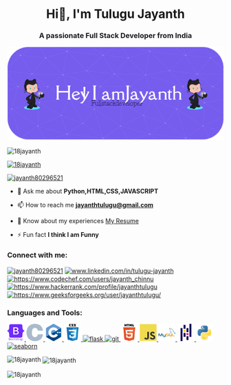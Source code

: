 
<h1 align="center">Hi👋, I'm Tulugu Jayanth </h1>
<h3 align="center">A passionate Full Stack Developer from India</h3>
<img  alt="Coding" width="1200" src="./github-main-image.png"/>



<p align="left"> <img src="https://komarev.com/ghpvc/?username=18jayanth&label=Profile%20views&color=0e75b6&style=flat" alt="18jayanth" /> </p>

<p align="left"> <a href="https://github.com/ryo-ma/github-profile-trophy"><img src="https://github-profile-trophy.vercel.app/?username=18jayanth" alt="18jayanth" /></a> </p>

<p align="left"> <a href="https://twitter.com/jayanth80296521" target="blank"><img src="https://img.shields.io/twitter/follow/jayanth80296521?logo=twitter&style=for-the-badge" alt="jayanth80296521" /></a> </p>

- 💬 Ask me about **Python,HTML,CSS,JAVASCRIPT**

- 📫 How to reach me **jayanthtulugu@gmail.com**

- 📄 Know about my experiences [My Resume](https://drive.google.com/file/d/1BAflhfPy1tvUgbiin1WC4sD1Dk2BWAca/view?usp=sharing)

- ⚡ Fun fact **I think I am Funny**

<h3 align="left">Connect with me:</h3>
<p align="left">
<a href="https://twitter.com/jayanth80296521" target="blank"><img align="center" src="https://raw.githubusercontent.com/rahuldkjain/github-profile-readme-generator/master/src/images/icons/Social/twitter.svg" alt="jayanth80296521" height="30" width="40" /></a>
<a href="https://linkedin.com/in/www.linkedin.com/in/tulugu-jayanth" target="blank"><img align="center" src="https://raw.githubusercontent.com/rahuldkjain/github-profile-readme-generator/master/src/images/icons/Social/linked-in-alt.svg" alt="www.linkedin.com/in/tulugu-jayanth" height="30" width="40" /></a>
<a href="https://www.codechef.com/users/jayanth_chinnu" target="blank"><img align="center" src="https://cdn.jsdelivr.net/npm/simple-icons@3.1.0/icons/codechef.svg" alt=" https://www.codechef.com/users/jayanth_chinnu" height="30" width="40" /></a>
<a href="https://www.hackerrank.com/profile/jayanthtulugu" target="blank"><img align="center" src="https://raw.githubusercontent.com/rahuldkjain/github-profile-readme-generator/master/src/images/icons/Social/hackerrank.svg" alt="https://www.hackerrank.com/profile/jayanthtulugu" height="30" width="40" /></a>
<a href="https://auth.geeksforgeeks.org/user/https://www.geeksforgeeks.org/user/jayanthtulugu/" target="blank"><img align="center" src="https://raw.githubusercontent.com/rahuldkjain/github-profile-readme-generator/master/src/images/icons/Social/geeks-for-geeks.svg" alt="https://www.geeksforgeeks.org/user/jayanthtulugu/" height="30" width="40" /></a>
</p>

<h3 align="left">Languages and Tools:</h3>
<p align="left"> <a href="https://getbootstrap.com" target="_blank" rel="noreferrer"> <img src="https://raw.githubusercontent.com/devicons/devicon/master/icons/bootstrap/bootstrap-plain-wordmark.svg" alt="bootstrap" width="40" height="40"/> </a> <a href="https://www.cprogramming.com/" target="_blank" rel="noreferrer"> <img src="https://raw.githubusercontent.com/devicons/devicon/master/icons/c/c-original.svg" alt="c" width="40" height="40"/> </a> <a href="https://www.w3schools.com/cpp/" target="_blank" rel="noreferrer"> <img src="https://raw.githubusercontent.com/devicons/devicon/master/icons/cplusplus/cplusplus-original.svg" alt="cplusplus" width="40" height="40"/> </a> <a href="https://www.w3schools.com/css/" target="_blank" rel="noreferrer"> <img src="https://raw.githubusercontent.com/devicons/devicon/master/icons/css3/css3-original-wordmark.svg" alt="css3" width="40" height="40"/> </a> <a href="https://flask.palletsprojects.com/" target="_blank" rel="noreferrer"> <img src="https://www.vectorlogo.zone/logos/pocoo_flask/pocoo_flask-icon.svg" alt="flask" width="40" height="40"/> </a> <a href="https://git-scm.com/" target="_blank" rel="noreferrer"> <img src="https://www.vectorlogo.zone/logos/git-scm/git-scm-icon.svg" alt="git" width="40" height="40"/> </a> <a href="https://www.w3.org/html/" target="_blank" rel="noreferrer"> <img src="https://raw.githubusercontent.com/devicons/devicon/master/icons/html5/html5-original-wordmark.svg" alt="html5" width="40" height="40"/> </a> <a href="https://developer.mozilla.org/en-US/docs/Web/JavaScript" target="_blank" rel="noreferrer"> <img src="https://raw.githubusercontent.com/devicons/devicon/master/icons/javascript/javascript-original.svg" alt="javascript" width="40" height="40"/> </a> <a href="https://www.mysql.com/" target="_blank" rel="noreferrer"> <img src="https://raw.githubusercontent.com/devicons/devicon/master/icons/mysql/mysql-original-wordmark.svg" alt="mysql" width="40" height="40"/> </a> <a href="https://pandas.pydata.org/" target="_blank" rel="noreferrer"> <img src="https://raw.githubusercontent.com/devicons/devicon/2ae2a900d2f041da66e950e4d48052658d850630/icons/pandas/pandas-original.svg" alt="pandas" width="40" height="40"/> </a> <a href="https://www.python.org" target="_blank" rel="noreferrer"> <img src="https://raw.githubusercontent.com/devicons/devicon/master/icons/python/python-original.svg" alt="python" width="40" height="40"/> </a> <a href="https://seaborn.pydata.org/" target="_blank" rel="noreferrer"> <img src="https://seaborn.pydata.org/_images/logo-mark-lightbg.svg" alt="seaborn" width="40" height="40"/> </a> </p>

<p><img align="left" src="https://github-readme-stats.vercel.app/api/top-langs?username=18jayanth&show_icons=true&locale=en&layout=compact" alt="18jayanth" /></p>

<p>&nbsp;<img align="center" src="https://github-readme-stats.vercel.app/api?username=18jayanth&show_icons=true&locale=en" alt="18jayanth" /></p>

<p><img align="center" src="https://github-readme-streak-stats.herokuapp.com/?user=18jayanth&" alt="18jayanth" /></p>

